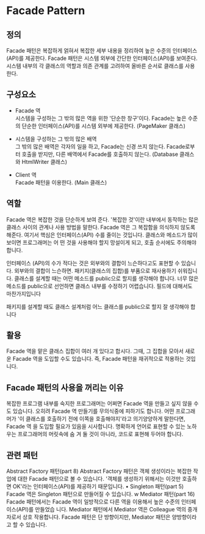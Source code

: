 # Facade Pattern
## 정의
Facade 패턴은 복잡하게 얽혀서 복잡한 세부 내용을 정리하여 높은 수준의 인터페이스(API)를 제공한다. 
Facade 패턴은 시스템 외부에 간단한 인터페이스(API)를 보여준다. 
시스템 내부의 각 클래스의 역할과 의존 관계를 고려하여 올바른 순서로 클래스를 사용한다.

## 구성요소
- Facade 역<br>
시스템을 구성하는 그 밖의 많은 역을 위한 '단순한 창구'이다. 
Facade는 높은 수준의 단순한 인터페이스(API)를 시스템 외부에 제공한다. (PageMaker 클래스)

- 시스템을 구성하는 그 밖의 많은 배역<br>
그 밖의 많은 배역은 각자의 일을 하고, Facade는 신경 쓰지 않는다. 
Facade로부터 호출을 받지만, 다른 배역에서 Facade를 호출하지 않는다. (Database 클래스와 HtmlWriter 클래스)

- Client 역<br>
Facade 패턴을 이용한다. (Main 클래스)

## 역할
Facade 역은 복잡한 것을 단순하게 보여 준다. 
'복잡한 것'이란 내부에서 동작하는 많은 클래스 사이의 관계나 사용 방법을 말한다. 
Facade 역은 그 복잡함을 의식하지 않도록 해준다.
여기서 핵심은 인터페이스(API) 수를 줄이는 것입니다. 클래스와 메소드가 많이 보이면 프로그래머는 어 떤 것을 사용해야 할지 망설이게 되고, 호출 순서에도 주의해야 합니다.

인터페이스 (API)의 수가 적다는 것은 외부와의 결합이 느슨하다고도 표현할 수 있습니다. 외부와의 결합이 느슨하면.
패키지(클래스의 집합)를 부품으로 재사용하기 쉬워집니다.
클래스를 설계할 때는 어떤 메소드를 public으로 할지를 생각해야 합니다. 너무 많은 메소드를 public으로 선언하면 클래스 내부를 수정하기 어렵습니다. 필드에 대해서도 마찬가지입니다

패키지를 설계할 때도 클래스 설계처럼 어느 클래스를 public으로 할지 잘 생각해야 합니다

## 활용
Facade 역을 맡은 클래스 집합이 여러 개 있다고 합시다. 그때, 그 집합을 모아서 새로운 Facade 역을 도입할 수도 있습니다. 즉, Facade 패턴을 재귀적으로 적용하는 것입니다.

## Facade 패턴의 사용을 꺼리는 이유
복잡한 프로그램 내부를 숙지한 프로그래머는 어쩌면 Facade 역을 만들고 싶지 않을 수도 있습니다. 오히려 Facade 역 만들기를 무의식중에 피하기도 합니다.
어떤 프로그래머가 '이 클래스를 호출하기 전에 이쪽을 호출해야지'라고 의기양양하게 말한다면, Facade 역 을 도입할 필요가 있음을 시사합니다. 명확하게 언어로 표현할 수 있는 노하우는 프로그래머의 머릿속에 숨 겨 둘 것이 아니라, 코드로 표현해 두어야 합니다.

## 관련 패턴
Abstract Factory 패턴(part 8)
Abstract Factory 패턴은 객체 생성이라는 복잡한 작업에 대한 Facade 패턴으로 볼 수 있습니다. '객체를 생성하기 위해서는 이것만 호출하면 OK'라는 인터페이스(API)를 제공하기 때문입니다.
• Singleton 패턴(part 5)
Facade 역은 Singleton 패턴으로 만들어질 수 있습니다.
w Mediator 패턴(part 16)
Facade 패턴에서는 Facade 역이 일방적으로 다른 역을 이용해서 높은 수준의 인터페이스(API)를 만들었습 니다. Mediator 패턴에서 Mediator 역은 Colleague 역의 중개자로서 상호 작용합니다. Facade 패턴은 단 방향이지만, Mediator 패턴은 양방향이라고 할 수 있습니다.